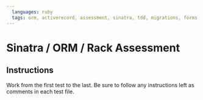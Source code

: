 ```yaml
---
  languages: ruby
  tags: orm, activerecord, assessment, sinatra, tdd, migrations, forms
---
```


# Sinatra / ORM / Rack Assessment

## Instructions

Work from the first test to the last. Be sure to follow any instructions left as comments in each test file.
